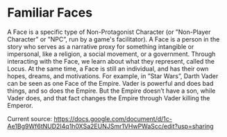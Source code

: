 Familiar Faces
==============

A Face is a specific type of Non-Protagonist Character (or ”Non-Player Character” or ”NPC”, run by a game's facilitator). A Face is a person in the story who serves as a narrative proxy for something intangible or impersonal, like a religion, a social movement, or a government. Through interacting with the Face, we learn about what they represent, called the Locus. At the same time, a Face is still an individual, and has their own hopes, dreams, and motivations. For example, in ”Star Wars”, Darth Vader can be seen as one Face of the Empire. Vader is powerful and does bad things, and so does the Empire. But the Empire doesn’t have a son, while Vader does, and that fact changes the Empire through Vader killing the Emperor.

Current source: https://docs.google.com/document/d/1c-Ae1Bg9Wf6tNUD2I4q1h0XSa2EUNJSmr1VHwPWaScc/edit?usp=sharing
